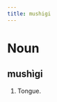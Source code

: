```yaml
---
title: mushigi
---
```


Noun
================================

mushìgi
----------------

1. Tongue.

